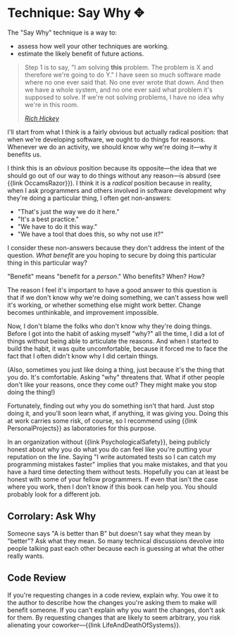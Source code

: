 # Technique: Say Why ✥

The "Say Why" technique is a way to:

- assess how well your other techniques are working.
- estimate the likely benefit of future actions.

> Step 1 is to say, "I am solving **this** problem. The problem is X and therefore we're going to do Y." I have seen so much software made where no one ever said that. No one ever wrote that down. And then we have a whole system, and no one ever said what problem it's supposed to solve. If we're not solving problems, I have no idea why we're in this room.
>
> <cite>[Rich Hickey](https://benchristel.github.io/yt/#https://www.youtube.com/watch?v=f84n5oFoZBc)</cite>

I'll start from what I think is a fairly obvious but actually radical position: that when we're developing software, we ought to do things for reasons. Whenever we do an activity, we should know why we're doing it—why it benefits us.

I think this is an *obvious* position because its opposite—the idea that we should go out of our way to do things without any reason—is absurd (see {{link OccamsRazor}}). I think it is a *radical* position because in reality, when I ask programmers and others involved in software development why they're doing a particular thing, I often get non-answers:

- "That's just the way we do it here."
- "It's a best practice."
- "We have to do it this way."
- "We have a tool that does this, so why not use it?"

I consider these non-answers because they don't address the intent of the question. _What benefit_ are you hoping to secure by doing this particular thing in this particular way?

"Benefit" means "benefit for a _person_." Who benefits? When? How?

The reason I feel it's important to have a good answer to this question is that if we don't know why we're doing something, we can't assess how well it's working, or whether something else might work better. Change becomes unthinkable, and improvement impossible.

Now, I don't blame the folks who don't know why they're doing things. Before I got into the habit of asking myself "why?" all the time, I did a lot of things without being able to articulate the reasons. And when I started to build the habit, it was quite uncomfortable, because it forced me to face the fact that I often didn't know why I did certain things.

(Also, sometimes you just like doing a thing, just because it's the thing that you do. It's comfortable. Asking "why" threatens that. What if other people don't like your reasons, once they come out? They might make you stop doing the thing!)

Fortunately, finding out why you do something isn't that hard. Just stop doing it, and you'll soon learn what, if anything, it was giving you. Doing this at work carries some risk, of course, so I recommend using {{link PersonalProjects}} as laboratories for this purpose.

In an organization without {{link PsychologicalSafety}}, being publicly honest about why you do what you do can feel like you're putting your reputation on the line. Saying "I write automated tests so I can catch my programming mistakes faster" implies that you make mistakes, and that you have a hard time detecting them without tests. Hopefully you can at least be honest with some of your fellow programmers. If even that isn't the case where you work, then I don't know if this book can help you. You should probably look for a different job.

## Corrolary: Ask Why

Someone says "A is better than B" but doesn't say what they mean by "better"? Ask what they mean. So many technical discussions devolve into people talking past each other because each is guessing at what the other really wants.

## Code Review

If you're requesting changes in a code review, explain why. You owe it to the author to describe how the changes you're asking them to make will benefit someone. If you can't explain why you want the changes, don't ask for them. By requesting changes that are likely to seem arbitrary, you risk alienating your coworker—{{link LifeAndDeathOfSystems}}.
